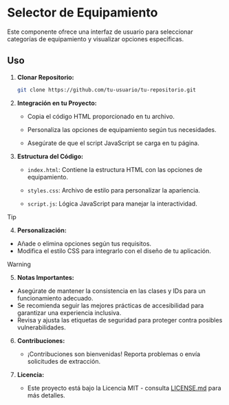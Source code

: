 # Selector de Equipamiento

Este componente ofrece una interfaz de usuario para seleccionar categorías de equipamiento y visualizar opciones específicas.

## Uso

1. **Clonar Repositorio:**
    ```bash
    git clone https://github.com/tu-usuario/tu-repositorio.git
    ```

2. **Integración en tu Proyecto:**

    - Copia el código HTML proporcionado en tu archivo.

    - Personaliza las opciones de equipamiento según tus necesidades.

    - Asegúrate de que el script JavaScript se carga en tu página.

3. **Estructura del Código:**

    - `index.html`: Contiene la estructura HTML con las opciones de equipamiento.

    - `styles.css`: Archivo de estilo para personalizar la apariencia.

    - `script.js`: Lógica JavaScript para manejar la interactividad.
>[!TIP]
>4. **Personalización:**
>- Añade o elimina opciones según tus requisitos.
>- Modifica el estilo CSS para integrarlo con el diseño de tu aplicación.

>[!WARNING]
>5. **Notas Importantes:**
> - Asegúrate de mantener la consistencia en las clases y IDs para un funcionamiento adecuado.
> - Se recomienda seguir las mejores prácticas de accesibilidad para garantizar una experiencia inclusiva.
> - Revisa y ajusta las etiquetas de seguridad para proteger contra posibles vulnerabilidades.


6. **Contribuciones:**

    - ¡Contribuciones son bienvenidas! Reporta problemas o envía solicitudes de extracción.

7. **Licencia:**

    - Este proyecto está bajo la Licencia MIT - consulta [LICENSE.md](LICENSE.md) para más detalles.
